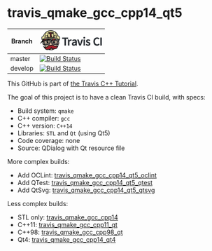 # travis_qmake_gcc_cpp14_qt5

Branch|[![Travis CI logo](TravisCI.png)](https://travis-ci.org)
---|---
master|[![Build Status](https://travis-ci.org/richelbilderbeek/travis_qmake_gcc_cpp14_qt5.svg?branch=master)](https://travis-ci.org/richelbilderbeek/travis_qmake_gcc_cpp14_qt5)
develop|[![Build Status](https://travis-ci.org/richelbilderbeek/travis_qmake_gcc_cpp14_qt5.svg?branch=develop)](https://travis-ci.org/richelbilderbeek/)

This GitHub is part of [the Travis C++ Tutorial](https://github.com/richelbilderbeek/travis_cpp_tutorial).

The goal of this project is to have a clean Travis CI build, with specs:
 * Build system: `qmake`
 * C++ compiler: `gcc`
 * C++ version: `C++14`
 * Libraries: `STL` and `Qt` (using Qt5)
 * Code coverage: none
 * Source: QDialog with Qt resource file

More complex builds:
 * Add OCLint: [travis_qmake_gcc_cpp14_qt5_oclint](https://www.github.com/richelbilderbeek/travis_qmake_gcc_cpp14_qt5_oclint)
 * Add QTest: [travis_qmake_gcc_cpp14_qt5_qtest](https://www.github.com/richelbilderbeek/travis_qmake_gcc_cpp14_qt5_qtest)
 * Add QtSvg: [travis_qmake_gcc_cpp14_qt5_qtsvg](https://www.github.com/richelbilderbeek/travis_qmake_gcc_cpp14_qt5_qtsvg)

Less complex builds:
 * STL only: [travis_qmake_gcc_cpp14](https://www.github.com/richelbilderbeek/travis_qmake_gcc_cpp14)
 * C++11: [travis_qmake_gcc_cpp11_qt](https://www.github.com/richelbilderbeek/travis_qmake_gcc_cpp11_qt)
 * C++98: [travis_qmake_gcc_cpp98_qt](https://www.github.com/richelbilderbeek/travis_qmake_gcc_cpp98_qt)
 * Qt4: [travis_qmake_gcc_cpp14_qt4](https://www.github.com/richelbilderbeek/travis_qmake_gcc_cpp14_qt4)

